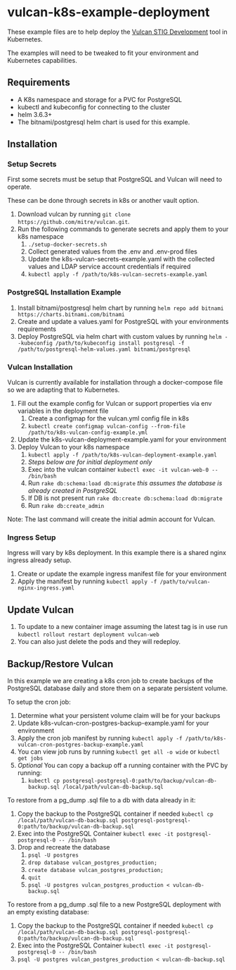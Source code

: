 # vulcan-k8s-example-deployment
These example files are to help deploy the [Vulcan STIG Development](https://github.com/mitre/vulcan) tool in Kubernetes.  

The examples will need to be tweaked to fit your environment and Kubernetes capabilities.  

## Requirements
- A K8s namespace and storage for a PVC for PostgreSQL
- kubectl and kubeconfig for connecting to the cluster
- helm 3.6.3+
- The bitnami/postgresql helm chart is used for this example.

## Installation

### Setup Secrets

First some secrets must be setup that PostgreSQL and Vulcan will need to operate. 

These can be done through secrets in k8s or another vault option.  

1. Download vulcan by running `git clone https://github.com/mitre/vulcan.git`.
2. Run the following commands to generate secrets and apply them to your k8s namespace
    1. `./setup-docker-secrets.sh`
    2. Collect generated values from the .env and .env-prod files
    3. Update the k8s-vulcan-secrets-example.yaml with the collected values and LDAP service account credentials if required
    4. `kubectl apply -f /path/to/k8s-vulcan-secrets-example.yaml`
 
### PostgreSQL Installation Example
 
1. Install bitnami/postgresql helm chart by running `helm repo add bitnami https://charts.bitnami.com/bitnami`
2. Create and update a values.yaml for PostgreSQL with your environments requirements
3. Deploy PostgreSQL via helm chart with custom values by running `helm --kubeconfig /path/to/kubeconfig install postgresql -f /path/to/postgresql-helm-values.yaml bitnami/postgresql`

### Vulcan Installation

Vulcan is currently available for installation through a docker-compose file so we are adapting that to Kubernetes.  

1. Fill out the example config for Vulcan or support properties via env variables in the deployment file
    1. Create a configmap for the vulcan.yml config file in k8s
    2. `kubectl create configmap vulcan-config --from-file /path/to/k8s-vulcan-config-example.yml`
2. Update the k8s-vulcan-deployment-example.yaml for your environment
3. Deploy Vulcan to your k8s namespace
    1. `kubectl apply -f /path/to/k8s-vulcan-deployment-example.yaml`
    2. *Steps below are for initial deployment only*
    3. Exec into the vulcan container `kubectl exec -it vulcan-web-0 -- /bin/bash`
    4. Run `rake db:schema:load db:migrate` *this assumes the database is already created in PostgreSQL*
    5. If DB is not present run `rake db:create db:schema:load db:migrate`
    6. Run `rake db:create_admin`

Note: The last command will create the initial admin account for Vulcan.

### Ingress Setup

Ingress will vary by k8s deployment. In this example there is a shared nginx ingress already setup.  

1. Create or update the example ingress manifest file for your environment
2. Apply the manifest by running `kubectl apply -f /path/to/vulcan-nginx-ingress.yaml` 

## Update Vulcan

1. To update to a new container image assuming the latest tag is in use run `kubectl rollout restart deployment vulcan-web`
2. You can also just delete the pods and they will redeploy.  

## Backup/Restore Vulcan

In this example we are creating a k8s cron job to create backups of the PostgreSQL database daily and store them on a separate persistent volume.

To setup the cron job:  

1. Determine what your persistent volume claim will be for your backups
2. Update k8s-vulcan-cron-postgres-backup-example.yaml for your environment
3. Apply the cron job manifest by running `kubectl apply -f /path/to/k8s-vulcan-cron-postgres-backup-example.yaml`
4. You can view job runs by running `kubectl get all -o wide` or `kubectl get jobs`
5. *Optional* You can copy a backup off a running container with the PVC by running:
    1. `kubectl cp postgresql-postgresql-0:path/to/backup/vulcan-db-backup.sql /local/path/vulcan-db-backup.sql`

To restore from a pg_dump .sql file to a db with data already in it:  

1. Copy the backup to the PostgreSQL container if needed `kubectl cp /local/path/vulcan-db-backup.sql postgresql-postgresql-0:path/to/backup/vulcan-db-backup.sql`
2. Exec into the PostgreSQL Container `kubectl exec -it postgresql-postgresql-0 -- /bin/bash`
3. Drop and recreate the database
    1. `psql -U postgres`
    2. `drop database vulcan_postgres_production;`
    3. `create database vulcan_postgres_production;`
    4. `quit`
    5. `psql -U postgres vulcan_postgres_production < vulcan-db-backup.sql`

To restore from a pg_dump .sql file to a new PostgreSQL deployment with an empty existing database:  

1. Copy the backup to the PostgreSQL container if needed `kubectl cp /local/path/vulcan-db-backup.sql postgresql-postgresql-0:path/to/backup/vulcan-db-backup.sql`
2. Exec into the PostgreSQL Container `kubectl exec -it postgresql-postgresql-0 -- /bin/bash`
3. `psql -U postgres vulcan_postgres_production < vulcan-db-backup.sql`

